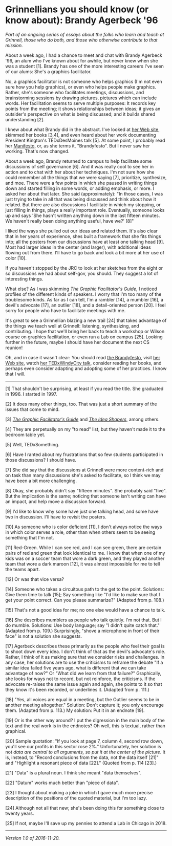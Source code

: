 Grinnellians you should know (or know about): Brandy Agerbeck '96
=================================================================

*Part of an ongoing series of essays about the folks who learn and
teach at Grinnell, those who do both, and those who otherwise contribute
to that mission.*

About a week ago, I had a chance to meet and chat with Brandy Agerbeck
'96, an alum who I've known about for awhile, but never knew when she
was a student [1].  Brandy has one of the more interesting careers I've
seen of our alums: She's a graphics facilitator.

No, a graphics facilitator is not someone who helps graphics (I'm
not even sure how you help graphics), or even who helps people make
graphics.  Rather, she's someone who facilitates meetings, discussions,
and brainstorming sessions by drawing pictures, pictures which can
include words.  Her facilitation seems to serve multiple purposes:
It records key points from the meeting; it shows relationships between
ideas; it gives an outsider's perspective on what is being discussed;
and it builds shared understanding [2].

I knew about what Brandy did in the abstract.  I've looked at
[her Web site](http://www.loosetooth.com/), skimmed her books
[3,4], and even heard about her work documenting President
Kington's TEDxDesMoines talk [5].  At some point, I probably read her
[Manifesto](http://www.loosetooth.com/brandyfesto/Brandyfesto_112211.pdf),
or, as she terms it, "Brandyfesto".  But I never saw her working.
That's now changed.

About a week ago, Brandy returned to campus to help facilitate some
discussions of self governance [6].  And it was really cool to see her
in action and to chat with her about her techniques.  I'm not sure how
she could remember all the things that we were saying [7], prioritize,
synthesize, and moe.  There were a few points in which she paused in
writing things down and started filling in some words, or adding emphasis,
or more.  I asked her about that later.  She said (approximately):
"In those cases, I was just trying to take in all that was being discussed
and think about how it related.  But there are also discussions I facilitate
in which my stopping, or just filling in things, plays a really important
role.  Eventually, someone looks up and says 'She hasn't written anything
down in the last fifteen minutes.  We haven't really been doing anything
useful, have we?' [8]"  

I liked the ways she pulled out our ideas and related them.  It's also
clear that in her years of experience, shes built a framework that she 
fits things into; all the posters from our discussions have at least one 
talking head [9].  Most had larger ideas in the center (and larger), with
additional ideas flowing out from there.  I'll have to go back and look a
bit more at her use of color [10].

If you haven't stopped by the JRC to look at her sketches from the eight
or so discussions we had about self-gov, you should.  They suggest a lot
of interesting things.

What else?  As I was skimming _The Graphic Facilitator's Guide_,
I noticed profiles of the different kinds of speakers.  I worry that
I'm too many of the troublesome kinds.  As far as I can tell, I'm a
rambler [14], a mumbler [16], a devil's advocate [17], an outlier [18],
and a detail-oriented person [20].  I feel sorry for people who have to
facilitate meetings with me.

It's great to see a Grinnellian blazing a new trail [24] that
takes advantage of the things we teach well at Grinnell: listening,
synthesizing, and contributing.  I hope that we'll bring her back
to teach a workshop or Wilson course on graphics facilitation, or even
run a Lab on campus [25].  Looking further in the future, maybe I should
have her document the next CS reunion!

Oh, and in case it wasn't clear:  You should read [the
Brandyfesto](http://www.loosetooth.com/brandyfesto/Brandyfesto_112211.pdf),
visit [her Web site](http://www.loosetooth.com/), watch [her TEDxWindyCity
talk](https://www.youtube.com/watch?v=6bCHq1OvGR4), consider reading
her books, and perhaps even consider adapting and adopting some of
her practices.  I know that I will.

---

[1] That shouldn't be surprising, at least if you read the title.  She
graduated in 1996.  I started in 1997.

[2] It does many other things, too.  That was just a short summary of
the issues that come to mind.

[3] _[The Graphic Facilitator's Guide](https://www.amazon.com/The-Graphic-Facilitators-Guide-listening/dp/0615591876/ref=sr_1_4?ie=UTF8&qid=1334108447&sr=8-4)_ and _[The Idea Shapers](https://www.amazon.com/Idea-Shapers-power-putting-thinking/dp/1494919338/)_, among others.

[4] They are perpetually on my "to read" list, but they haven't made it
to the bedroom table yet.

[5] Well, TEDxSomething.

[6] Have I ranted about my frustrations that so few students participated
in those discussions?  I should have.

[7] She did say that the discussions at Grinnell were more content-rich
and on task than many discussions she's asked to facilitate, so I think 
we may have been a bit more challenging.

[8] Okay, she probably didn't say "fifteen minutes".  She probably said
"five".  But the implication is the same; noticing that someone isn't
writing can have an impact, and help move a discussion forward.

[9] I'd like to know why some have just one talking head, and some have
two in discussion.  I'll have to revisit the posters.

[10] As someone who is color deficient [11], I don't always notice the ways
in which color serves a role, other than when others seem to be seeing
something that I'm not.

[11] Red-Green.  While I can see red, and I can see green, there are
certain pairs of red and green that look identical to me.  I know that
when one of my kids was on a soccer team that wore a dark green, and they
played another team that wore a dark maroon [12], it was almost impossible
for me to tell the teams apart.

[12] Or was that vice versa?

[14] Someone who takes a circuitous path to the get to the point.  Solutions: Give them time to talk [15]; Say something like "I'd like to make sure that I get your point correct.  Can you please summarize?"  (Adapted from p. 108.)

[15] That's not a good idea for me; no one else would have a chance to talk.

[16] She describes mumblers as people who talk quietly.  I'm not that.  But
I do mumble.  Solutions: Use body language; say "I didn't quite catch
that."  (Adapted from p. 109.)  Surprisingly, "shove a microphone in
front of their face" is not a solution she suggests.

[17] Agerbeck describes these primarily as the people who feel their goal
is to shoot down every idea.  I don't think of that as the devil's
advocate's role.  Rather, I think of it as making sure that we consider
risks and challenges.  In any case, her solutions are to use the
criticisms to reframe the debate "If a similar idea failed five years
ago, what is different that we can take advantage of now?"  Or "What
did we learn from that failure?"  Graphically, she looks for ways not
to record, but not reinforce, the criticisms.  If the advocate re-raises
the same issue again and again, she points to it so that they know it's
been recorded, or underlines it. (Adapted from p. 111.)

[18] "Yes, all voices are equal in a meeting, but the Outlier seems to
be in another meeting altogether."  Solution: Don't capture it; you only
encourage them.  (Adapted from p. 113.)  My solution: Put it in an
endnote [19].

[19] Or is the other way around?  I put the digression in the main body
of the text and the real work is in the endnotes?  Oh well, this is
textual, rather than graphical.

[20] Sample quotation: "If you look at page 7, column 4, second row
down, you'll see our profits in this sector rose 2%."  Unfortunately,
her solution is not *data are central to all arguments, so put it at
the center of the picture*.  It is, instead, to "Record conclusions
from the data, not the data itself [21]" and "Highlight a resonant
piece of data [22]."  (Quoted from p. 114 [23].)

[21] "Data" is a plural noun.  I think she meant "data themselves".

[22] "Datum" works much better than "piece of data".

[23] I thought about making a joke in which I gave much more precise
description of the positions of the quoted material, but I'm too lazy.

[24] Although not all that new; she's been doing this for something 
close to twenty years.

[25] If not, maybe I'll save up my pennies to attend a Lab in Chicago
in 2018.

---

*Version 1.0 of 2016-11-20.*
